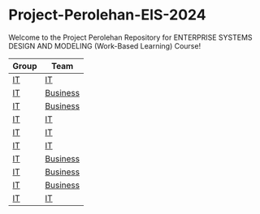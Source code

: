 # Project-Perolehan-EIS-2024
Welcome to the Project Perolehan Repository for ENTERPRISE SYSTEMS DESIGN AND MODELING (Work-Based Learning) Course!

|Group                          |Team|
|-------------------------------|-|
|<a href="" >IT</a>|<a href="" >IT</a>|
|<a href="" >IT</a>|<a href="" >Business</a>|
|<a href="" >IT</a>|<a href="" >Business</a>|
|<a href="" >IT</a>|<a href="" >IT</a>|
|<a href="" >IT</a>|<a href="" >IT</a>|
|<a href="" >IT</a>|<a href="" >IT</a>|
|<a href="" >IT</a>|<a href="" >Business</a>|
|<a href="" >IT</a>|<a href="" >Business</a>|
|<a href="" >IT</a>|<a href="" >Business</a>|
|<a href="" >IT</a>|<a href="" >IT</a>|
